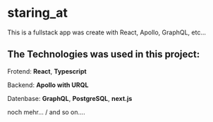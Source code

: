 # staring_at
This is a fullstack app was create with React, Apollo, GraphQL, etc...


## The Technologies was used in this project:

Frotend: **React**, **Typescript**

Backend: **Apollo with URQL**

Datenbase: **GraphQL**, **PostgreSQL**, **next.js**

noch mehr... /  and so on....
